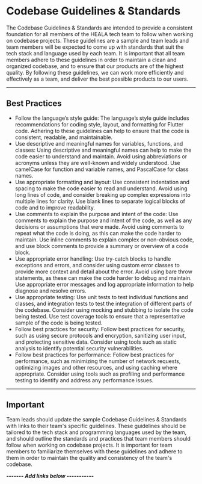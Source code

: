 # Codebase Guidelines & Standards

The Codebase Guidelines & Standards are intended to provide a consistent foundation for all members of the HEALA tech team to follow when working on codebase projects. These guidelines are a sample and team leads and team members will be expected to come up with standards that suit the tech stack and language used by each team. It is important that all team members adhere to these guidelines in order to maintain a clean and organized codebase, and to ensure that our products are of the highest quality. By following these guidelines, we can work more efficiently and effectively as a team, and deliver the best possible products to our users.

<hr>

## Best Practices

 - Follow the language’s style guide: The language’s style guide includes recommendations for coding style, layout, and formatting for Flutter code. Adhering to these guidelines can help to ensure that the code is consistent, readable, and maintainable.
 - Use descriptive and meaningful names for variables, functions, and classes: Using descriptive and meaningful names can help to make the code easier to understand and maintain. Avoid using abbreviations or acronyms unless they are well-known and widely understood. Use camelCase for function and variable names, and PascalCase for class names.
 - Use appropriate formatting and layout: Use consistent indentation and spacing to make the code easier to read and understand. Avoid using long lines of code, and consider breaking up complex expressions into multiple lines for clarity. Use blank lines to separate logical blocks of code and to improve readability.
 - Use comments to explain the purpose and intent of the code: Use comments to explain the purpose and intent of the code, as well as any decisions or assumptions that were made. Avoid using comments to repeat what the code is doing, as this can make the code harder to maintain. Use inline comments to explain complex or non-obvious code, and use block comments to provide a summary or overview of a code block.
 - Use appropriate error handling: Use try-catch blocks to handle exceptions and errors, and consider using custom error classes to provide more context and detail about the error. Avoid using bare throw statements, as these can make the code harder to debug and maintain. Use appropriate error messages and log appropriate information to help diagnose and resolve errors.
 - Use appropriate testing: Use unit tests to test individual functions and classes, and integration tests to test the integration of different parts of the codebase. Consider using mocking and stubbing to isolate the code being tested. Use test coverage tools to ensure that a representative sample of the code is being tested.
 - Follow best practices for security: Follow best practices for security, such as using secure protocols and encryption, sanitizing user input, and protecting sensitive data. Consider using tools such as static analysis to identify potential security vulnerabilities.
 - Follow best practices for performance: Follow best practices for performance, such as minimizing the number of network requests, optimizing images and other resources, and using caching where appropriate. Consider using tools such as profiling and performance testing to identify and address any performance issues.

<hr>

## Important

Team leads should update the sample Codebase Guidelines & Standards with links to their team's specific guidelines. These guidelines should be tailored to the tech stack and programming languages used by the team, and should outline the standards and practices that team members should follow when working on codebase projects. It is important for team members to familiarize themselves with these guidelines and adhere to them in order to maintain the quality and consistency of the team's codebase.

***------- Add links below -----------***
